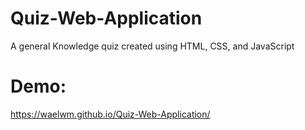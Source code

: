 # Quiz-Web-Application
 A general Knowledge quiz created using HTML, CSS, and JavaScript
# Demo:
 https://waelwm.github.io/Quiz-Web-Application/ 
